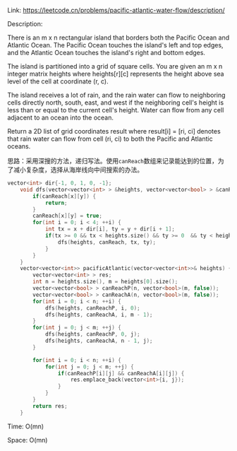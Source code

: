 Link: https://leetcode.cn/problems/pacific-atlantic-water-flow/description/

Description:

There is an m x n rectangular island that borders both the Pacific Ocean and Atlantic Ocean. The Pacific Ocean touches the island's left and top edges, and the Atlantic Ocean touches the island's right and bottom edges.

The island is partitioned into a grid of square cells. You are given an m x n integer matrix heights where heights[r][c] represents the height above sea level of the cell at coordinate (r, c).

The island receives a lot of rain, and the rain water can flow to neighboring cells directly north, south, east, and west if the neighboring cell's height is less than or equal to the current cell's height. Water can flow from any cell adjacent to an ocean into the ocean.

Return a 2D list of grid coordinates result where result[i] = [ri, ci] denotes that rain water can flow from cell (ri, ci) to both the Pacific and Atlantic oceans.

思路：采用深搜的方法，递归写法。使用`canReach`数组来记录能达到的位置，为了减小复杂度，选择从海岸线向中间搜索的办法。

```c++
vector<int> dir{-1, 0, 1, 0, -1};
    void dfs(vector<vector<int> > &heights, vector<vector<bool> > &canReach, int x, int y) {
        if(canReach[x][y]) {
            return;
        }
        canReach[x][y] = true;
        for(int i = 0; i < 4; ++i) {
            int tx = x + dir[i], ty = y + dir[i + 1];
            if(tx >= 0 && tx < heights.size() && ty >= 0  && ty < heights[0].size() && heights[x][y] <= heights[tx][ty]) {
                dfs(heights, canReach, tx, ty);
            }
        }
    }
    vector<vector<int>> pacificAtlantic(vector<vector<int>>& heights) {
        vector<vector<int> > res;
        int n = heights.size(), m = heights[0].size();
        vector<vector<bool> > canReachP(n, vector<bool>(m, false));
        vector<vector<bool> > canReachA(n, vector<bool>(m, false));
        for(int i = 0; i < n; ++i) {
            dfs(heights, canReachP, i, 0);
            dfs(heights, canReachA, i, m - 1);
        }
        for(int j = 0; j < m; ++j) {
            dfs(heights, canReachP, 0, j);
            dfs(heights, canReachA, n - 1, j);
        }

        for(int i = 0; i < n; ++i) {
            for(int j = 0; j < m; ++j) {
                if(canReachP[i][j] && canReachA[i][j]) {
                    res.emplace_back(vector<int>{i, j});
                }
            }
        }
        return res;
    }
```

Time: O(mn)

Space: O(mn)
